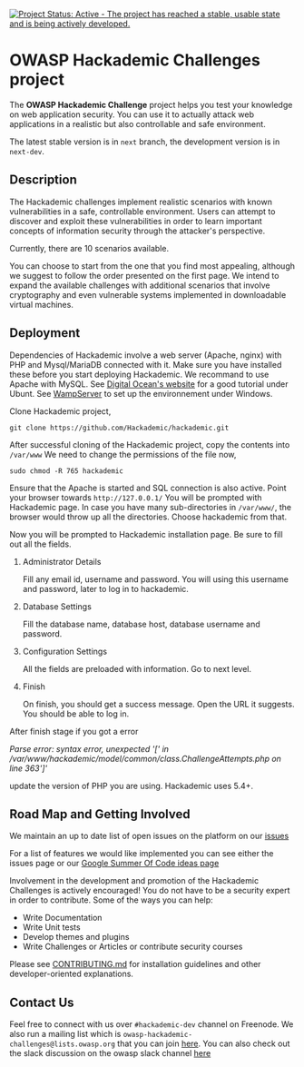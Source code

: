 [![Project Status: Active - The project has reached a stable, usable state and is being actively developed.](http://www.repostatus.org/badges/0.1.0/active.svg)](http://www.repostatus.org/#active)

OWASP Hackademic Challenges project
===================================

The **OWASP Hackademic Challenge** project helps you test your knowledge on web application security. You can use it to actually attack web applications in a realistic but also controllable and safe environment.

The latest stable version is in `next` branch, the development version is in `next-dev`.


Description
-----------

The Hackademic challenges implement realistic scenarios with known vulnerabilities in a safe, controllable environment. Users can attempt to discover and exploit these vulnerabilities in order to learn important concepts of information security through the attacker's perspective.

Currently, there are 10 scenarios available.

You can choose to start from the one that you find most appealing, although we suggest to follow the order presented on the first page. We intend to expand the available challenges with additional scenarios that involve cryptography and even vulnerable systems implemented in downloadable virtual machines.




Deployment
----------

Dependencies of Hackademic involve a web server (Apache, nginx) with PHP and Mysql/MariaDB connected with it. Make sure you have installed these before you start deploying Hackademic. We recommand to use Apache with MySQL. See [Digital Ocean's website](https://www.digitalocean.com/community/tutorials/how-to-install-linux-apache-mysql-php-lamp-stack-on-ubuntu) for a good tutorial under Ubunt. See [WampServer](http://www.wampserver.com/en/) to set up the environnement under Windows.

Clone Hackademic project,

`git clone https://github.com/Hackademic/hackademic.git`

After successful cloning of the Hackademic project, copy the contents into `/var/www`
We need to change the permissions of the file now,

`sudo chmod -R 765 hackademic`

Ensure that the Apache is started and SQL connection is also active. Point your browser towards `http://127.0.0.1/`
You will be prompted with Hackademic page. In case you have many sub-directories in `/var/www/`, the browser would throw up all the directories.
Choose hackademic from that.

Now you will be prompted to Hackademic installation page.
Be sure to fill out all the fields.

1. Administrator Details

	Fill any email id, username and password. 
	You will using this username and password, later to log in to hackademic.

2. Database Settings
	
	Fill the database name, database host, database username and password.

3. Configuration Settings

	All the fields are preloaded with information. Go to next level.

4. Finish

	On finish, you should get a success message. Open the URL it suggests. 
	You should be able to log in.


After finish stage if you got a error

*Parse error: syntax error, unexpected '[' in /var/www/hackademic/model/common/class.ChallengeAttempts.php on line 363']'*

update the version of PHP you are using. Hackademic uses 5.4+. 



Road Map and Getting Involved
-----------------------------

We maintain an up to date list of open issues on the platform on our [issues](https://github.com/Hackademic/hackademic/issues)

For a list of features we would like implemented you can see either the issues page or our [Google Summer Of Code ideas page](https://www.owasp.org/index.php/GSoC2013_Ideas#OWASP_Hackademic_Challenges_-_New_challenges_and_Improvements_to_the_existing_ones)

Involvement in the development and promotion of the Hackademic Challenges is actively encouraged!
You do not have to be a security expert in order to contribute.
Some of the ways you can help:

* Write Documentation
* Write Unit tests
* Develop themes and plugins
* Write Challenges or Articles or contribute security courses

Please see [CONTRIBUTING.md](CONTRIBUTING.md) for installation guidelines and other developer-oriented explanations.


Contact Us
----------

Feel free to connect with us over `#hackademic-dev` channel on Freenode.
We also run a mailing list which is `owasp-hackademic-challenges@lists.owasp.org`
that you can join [here](https://lists.owasp.org/mailman/listinfo/owasp-hackademic-challenges).
You can also check out the slack discussion on the owasp slack channel [here](https://owasp.slack.com/messages/project-hackademic/)
